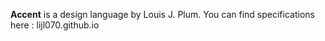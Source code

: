 **Accent** is a design language by Louis J. Plum. You can find specifications here : lijl070.github.io
